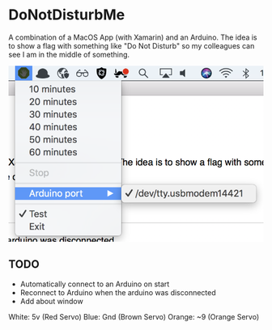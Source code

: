 # DoNotDisturbMe

A combination of a MacOS App (with Xamarin) and an Arduino. The idea is to show a flag with something like "Do Not Disturb" so my colleagues can see I am in the middle of something. 

![](artwork/screenshot.png)

## TODO

- Automatically connect to an Arduino on start
- Reconnect to Arduino when the arduino was disconnected
- Add about window


White: 5v (Red Servo)
Blue: Gnd (Brown Servo)
Orange: ~9 (Orange Servo)
